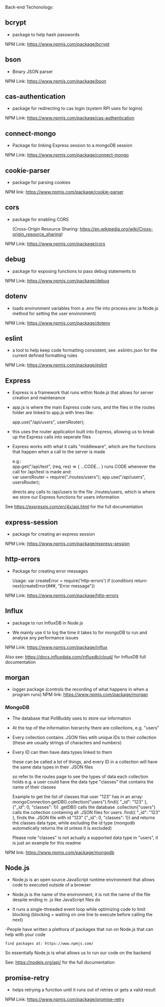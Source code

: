 Back-end Techonology:


## bcrypt
- package to help hash passwords

NPM Link: https://www.npmjs.com/package/bcrypt



## bson
- Binary JSON parser

NPM Link: https://www.npmjs.com/package/bson



## cas-authentication
- package for redirecting to cas login (system RPI uses for logins)

NPM Link: https://www.npmjs.com/package/cas-authentication



## connect-mongo
- Package for linking Express session to a mongoDB session

NPM Link: https://www.npmjs.com/package/connect-mongo



## cookie-parser
- package for parsing cookies

NPM link: https://www.npmjs.com/package/cookie-parser



## cors
- package for enabling CORS 

    (Cross-Origin Resource Sharing: https://en.wikipedia.org/wiki/Cross-origin_resource_sharing)

NPM Link: https://www.npmjs.com/package/cors



## debug
- package for exposing functions to pass debug statements to

NPM Link: https://www.npmjs.com/package/debug



## dotenv
- loads environment variables from a .env file into process.env (a Node.js method for setting the user environment)

NPM Link: https://www.npmjs.com/package/dotenv



## eslint
- a tool to help keep code formatting consistent, see .eslintrc.json for the current defined formatting rules 

NPM Link: https://www.npmjs.com/package/eslint



## Express
- Express is a framework that runs within Node.js that allows for server creation and maintenance

- app.js is where the main Express code runs, and the files in the routes folder are linked to app.js with lines like:

    app.use("/api/users", usersRouter);
- this uses the router application built into Express, allowing us to break up the Express calls into seperate files 

- Express works with what it calls "middleware", which are the functions that happen when a call to the server is made

    e.g.:   
            app.get("/api/test", (req, res) => {
                ...CODE...
            }
    runs CODE whenever the call for /api/test is made
    and:    
            var usersRouter = require("./routes/users");
            app.use("/api/users", usersRouter);

    directs any calls to /api/users to the file ./routes/users, 
    which is where we store our Express functions for users information

See     https://expressjs.com/en/4x/api.html    for the full documentation



## express-session
- package for creating an express session

NPM Link: https://www.npmjs.com/package/express-session



## http-errors
- Package for creating error messages

    Usage: 
            var createError = require('http-errors')
            if (condition) return next(createError(###, "Error message"))

NPM Link: https://www.npmjs.com/package/http-errors



## Influx
- package to run InfluxDB in Node.js

- We mainly use it to log the time it takes to for mongoDB to run and analyse any performance issues

NPM Link: https://www.npmjs.com/package/influx

Also see: https://docs.influxdata.com/influxdb/cloud/ for InfluxDB full documentation



## morgan
- logger package (controls the recording of what happens in when a program runs)
NPM link: https://www.npmjs.com/package/morgan



### MongoDB
- The database that PollBuddy uses to store our information

- At the top of the information hierarchy there are collections, e.g. "users"

- Every collection contains .JSON files wtih unique IDs to their collection 
    (these are usually strings of characters and numbers)

- Every ID can then have data types linked to them

    these can be called a lot of things, and every ID in a collection will have the same data types in their .JSON files

    so refer to the routes page to see the types of data each collection holds
    e.g. a user could have the data type "classes" that contains the name of their classes

    Example to get the list of classes that user "123" has in an array: 
            mongoConnection.getDB().collection("users").find({ "_id": "123" }, {"_id": 0, "classes": 1})
            .getDB() calls the database
            .collection("users") calls the collection containing all .JSON files for users
            .find({ "_id": "123" }, finds the .JSON file with id "123"
            {"_id": 0, "classes": 1})  and returns the classes data type, while excluding the id type 
            (mongodb automatically returns the id unless it is excluded)

    Please note "classes" is not actually a supported data type in "users", it is just an example for this readme

NPM link: https://www.npmjs.com/package/mongodb



## Node.js
- Node.js is an open source JavaScript runtime environment that allows code to executed outside of a browser

- Node.js is the name of the environment, it is not the name of the file despite ending in .js like JavaScript files do

- It runs a single-threaded event loop while optimizing code to limit blocking 
    (blocking = waiting on one line to execute before calling the next)

-People have written a plethora of packages that run on Node.js that can help with your code

    find packages at: https://www.npmjs.com/

So essentially Node.js is what allows us to run our code on the backend

See:    https://nodejs.org/api/     for the full documentation



## promise-retry
- helps retrying a function until it runs out of retries or gets a valid result

NPM Link: https://www.npmjs.com/package/promise-retry

